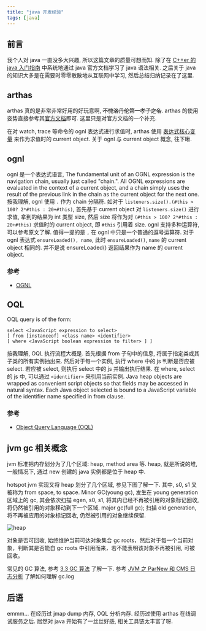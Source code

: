 ```yaml
---
title: "java 开发经验"
tags: [java]
---
```

## 前言

我个人对 java 一直没多大兴趣, 所以这篇文章的质量可想而知. 除了在 [C++er 的 java 入门指南]({{site.url}}/2018/11/07/cppuserlearnjava/) 中系统地通过 java 官方文档学习了 java 语法相关. 之后关于 java 的知识大多是在需要时零零散散地从互联网中学习, 然后总结归纳记录在了这里.


## arthas

arthas 真的是非常非常好用的好玩意啊, ~~不愧洛丹伦第一孝子之名~~. arthas 的使用姿势直接参考其[官方文档](https://alibaba.github.io/arthas/)即可. 这里只是对官方文档的一个补充.

在对 watch, trace 等命令的 ognl 表达式进行求值时, arthas 使用 [表达式核心变量](https://alibaba.github.io/arthas/advice-class.html) 来作为求值时的 current object. 关于 ognl 与 current object 概念, 往下瞅.

## ognl

ognl 是一个表达式语言, The fundamental unit of an OGNL expression is the navigation chain, usually just called "chain.". All OGNL expressions are evaluated in the context of a current object, and a chain simply uses the result of the previous link in the chain as the current object for the next one. 按我理解, ognl 使用 `.` 作为 chain 分隔符. 如对于 `listeners.size().(#this > 100? 2*#this : 20+#this)`, 首先基于 current object 对 `listeners.size()` 进行求值, 拿到的结果为 int 类型 size, 然后 size 将作为对 `(#this > 100? 2*#this : 20+#this)` 求值时的 current object, 即 `#this` 引用着 size. ognl 支持多种运算符, 可以参考原文了解. 值得一提的是 `,` 在 ognl 中只是一个普通的逗号运算符. 对于 ognl 表达式 `ensureLoaded(), name`, 此时 `ensureLoaded()`, `name` 的 current object 相同的. 并不是说 ensureLoaded() 返回结果作为 name 的 current object.

### 参考

-   [OGNL](https://commons.apache.org/proper/commons-ognl/language-guide.html)

## OQL

OQL query is of the form:

```
select <JavaScript expression to select>
[ from [instanceof] <class name> <identifier>
[ where <JavaScript boolean expression to filter> ] ]
```

按我理解, OQL 执行流程大概是. 首先根据 from 子句中的信息, 将属于指定类或其子类的所有实例抽出来. 然后对于每一个实例, 执行 where 中的 js 判断是否应被 select. 若应被 select, 则执行 select 中的 js 并输出执行结果. 在 where, select 的 js 中, 可以通过 `<identifier>` 来引用当前实例. Java heap objects are wrapped as convenient script objects so that fields may be accessed in natural syntax. Each Java object selected is bound to a JavaScript variable of the identifier name specified in from clause.

### 参考

-   [Object Query Language (OQL)](http://cr.openjdk.java.net/~sundar/8022483/webrev.01/raw_files/new/src/share/classes/com/sun/tools/hat/resources/oqlhelp.html)

## jvm gc 相关概念

jvm 标准把内存划分为了几个区域: heap, method area 等. heap, 就是所说的堆, 一般情况下, 通过 new 创建的 java 实例都是位于 heap 中.

hotspot jvm 实现又将 heap 划分了几个区域, 参见下图了解一下. 其中, s0, s1 又被称为 from space, to space. Minor GC(young gc), 发生在 young generation 区域上的 gc, 其会依次扫描 egen, s0, s1, 将其内已经不再被引用的对象标记回收, 将仍然被引用的对象移动到下一个区域. major gc(full gc); 扫描 old generation, 将不再被应用的对象标记回收, 仍然被引用的对象继续保留.

![heap](http://incdn1.b0.upaiyun.com/2014/10/ed42b8513c9668d702515e077d62b2f0.jpg)

对象是否可回收, 始终维护当前可达对象集合 gc roots，然后对于每一个当前对象，判断其是否能自 gc roots 中引用而来，若不能表明该对象不再被引用, 可被回收。

常见的 GC 算法, 参考 [3.3 GC 算法](https://juejin.im/post/5a15be736fb9a044fc4464d6#heading-10) 了解一下. 参考 [JVM 之 ParNew 和 CMS 日志分析](http://matt33.com/2018/07/28/jvm-cms/) 了解如何理解 gc.log

## 后语

emmm... 在经历过 jmap dump 内存, OQL 分析内存. 经历过使用 arthas 在线调试服务之后. 居然对 java 开始有了一丝丝好感, 相关工具链太丰富了呀.
